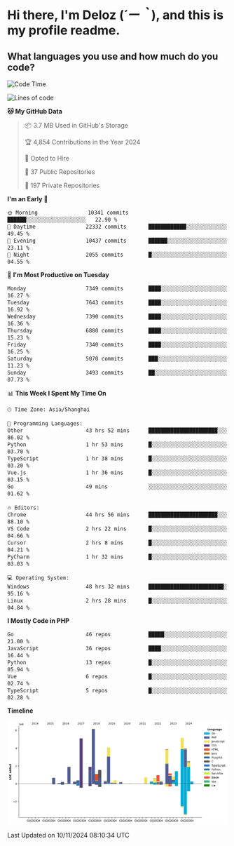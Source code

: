 # **Hi there, I'm Deloz (*´ー｀*), and this is my profile readme.**

## **What languages you use and how much do you code?**

<!--START_SECTION:waka-->
![Code Time](http://img.shields.io/badge/Code%20Time-5%2C019%20hrs%2014%20mins-blue)

![Lines of code](https://img.shields.io/badge/From%20Hello%20World%20I%27ve%20Written-46.3%20million%20lines%20of%20code-blue)

**🐱 My GitHub Data** 

> 📦 3.7 MB Used in GitHub's Storage 
 > 
> 🏆 4,854 Contributions in the Year 2024
 > 
> 💼 Opted to Hire
 > 
> 📜 37 Public Repositories 
 > 
> 🔑 197 Private Repositories 
 > 
**I'm an Early 🐤** 

```text
🌞 Morning                10341 commits       ██████░░░░░░░░░░░░░░░░░░░   22.90 % 
🌆 Daytime                22332 commits       ████████████░░░░░░░░░░░░░   49.45 % 
🌃 Evening                10437 commits       ██████░░░░░░░░░░░░░░░░░░░   23.11 % 
🌙 Night                  2055 commits        █░░░░░░░░░░░░░░░░░░░░░░░░   04.55 % 
```
📅 **I'm Most Productive on Tuesday** 

```text
Monday                   7349 commits        ████░░░░░░░░░░░░░░░░░░░░░   16.27 % 
Tuesday                  7643 commits        ████░░░░░░░░░░░░░░░░░░░░░   16.92 % 
Wednesday                7390 commits        ████░░░░░░░░░░░░░░░░░░░░░   16.36 % 
Thursday                 6880 commits        ████░░░░░░░░░░░░░░░░░░░░░   15.23 % 
Friday                   7340 commits        ████░░░░░░░░░░░░░░░░░░░░░   16.25 % 
Saturday                 5070 commits        ███░░░░░░░░░░░░░░░░░░░░░░   11.23 % 
Sunday                   3493 commits        ██░░░░░░░░░░░░░░░░░░░░░░░   07.73 % 
```


📊 **This Week I Spent My Time On** 

```text
🕑︎ Time Zone: Asia/Shanghai

💬 Programming Languages: 
Other                    43 hrs 52 mins      ██████████████████████░░░   86.02 % 
Python                   1 hr 53 mins        █░░░░░░░░░░░░░░░░░░░░░░░░   03.70 % 
TypeScript               1 hr 38 mins        █░░░░░░░░░░░░░░░░░░░░░░░░   03.20 % 
Vue.js                   1 hr 36 mins        █░░░░░░░░░░░░░░░░░░░░░░░░   03.15 % 
Go                       49 mins             ░░░░░░░░░░░░░░░░░░░░░░░░░   01.62 % 

🔥 Editors: 
Chrome                   44 hrs 56 mins      ██████████████████████░░░   88.10 % 
VS Code                  2 hrs 22 mins       █░░░░░░░░░░░░░░░░░░░░░░░░   04.66 % 
Cursor                   2 hrs 8 mins        █░░░░░░░░░░░░░░░░░░░░░░░░   04.21 % 
PyCharm                  1 hr 32 mins        █░░░░░░░░░░░░░░░░░░░░░░░░   03.03 % 

💻 Operating System: 
Windows                  48 hrs 32 mins      ████████████████████████░   95.16 % 
Linux                    2 hrs 28 mins       █░░░░░░░░░░░░░░░░░░░░░░░░   04.84 % 
```

**I Mostly Code in PHP** 

```text
Go                       46 repos            █████░░░░░░░░░░░░░░░░░░░░   21.00 % 
JavaScript               36 repos            ████░░░░░░░░░░░░░░░░░░░░░   16.44 % 
Python                   13 repos            █░░░░░░░░░░░░░░░░░░░░░░░░   05.94 % 
Vue                      6 repos             █░░░░░░░░░░░░░░░░░░░░░░░░   02.74 % 
TypeScript               5 repos             █░░░░░░░░░░░░░░░░░░░░░░░░   02.28 % 
```



**Timeline**

![Lines of Code chart](https://raw.githubusercontent.com/deloz/deloz/main/assets/bar_graph.png)


 Last Updated on 10/11/2024 08:10:34 UTC
<!--END_SECTION:waka-->
